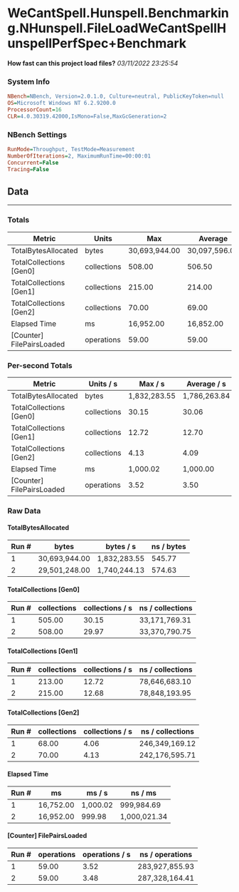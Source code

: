 ﻿# WeCantSpell.Hunspell.Benchmarking.NHunspell.FileLoadWeCantSpellHunspellPerfSpec+Benchmark
__How fast can this project load files?__
_03/11/2022 23:25:54_
### System Info
```ini
NBench=NBench, Version=2.0.1.0, Culture=neutral, PublicKeyToken=null
OS=Microsoft Windows NT 6.2.9200.0
ProcessorCount=16
CLR=4.0.30319.42000,IsMono=False,MaxGcGeneration=2
```

### NBench Settings
```ini
RunMode=Throughput, TestMode=Measurement
NumberOfIterations=2, MaximumRunTime=00:00:01
Concurrent=False
Tracing=False
```

## Data
-------------------

### Totals
|          Metric |           Units |             Max |         Average |             Min |          StdDev |
|---------------- |---------------- |---------------- |---------------- |---------------- |---------------- |
|TotalBytesAllocated |           bytes |   30,693,944.00 |   30,097,596.00 |   29,501,248.00 |      843,363.43 |
|TotalCollections [Gen0] |     collections |          508.00 |          506.50 |          505.00 |            2.12 |
|TotalCollections [Gen1] |     collections |          215.00 |          214.00 |          213.00 |            1.41 |
|TotalCollections [Gen2] |     collections |           70.00 |           69.00 |           68.00 |            1.41 |
|    Elapsed Time |              ms |       16,952.00 |       16,852.00 |       16,752.00 |          141.42 |
|[Counter] FilePairsLoaded |      operations |           59.00 |           59.00 |           59.00 |            0.00 |

### Per-second Totals
|          Metric |       Units / s |         Max / s |     Average / s |         Min / s |      StdDev / s |
|---------------- |---------------- |---------------- |---------------- |---------------- |---------------- |
|TotalBytesAllocated |           bytes |    1,832,283.55 |    1,786,263.84 |    1,740,244.13 |       65,081.69 |
|TotalCollections [Gen0] |     collections |           30.15 |           30.06 |           29.97 |            0.13 |
|TotalCollections [Gen1] |     collections |           12.72 |           12.70 |           12.68 |            0.02 |
|TotalCollections [Gen2] |     collections |            4.13 |            4.09 |            4.06 |            0.05 |
|    Elapsed Time |              ms |        1,000.02 |        1,000.00 |          999.98 |            0.03 |
|[Counter] FilePairsLoaded |      operations |            3.52 |            3.50 |            3.48 |            0.03 |

### Raw Data
#### TotalBytesAllocated
|           Run # |           bytes |       bytes / s |      ns / bytes |
|---------------- |---------------- |---------------- |---------------- |
|               1 |   30,693,944.00 |    1,832,283.55 |          545.77 |
|               2 |   29,501,248.00 |    1,740,244.13 |          574.63 |

#### TotalCollections [Gen0]
|           Run # |     collections | collections / s |ns / collections |
|---------------- |---------------- |---------------- |---------------- |
|               1 |          505.00 |           30.15 |   33,171,769.31 |
|               2 |          508.00 |           29.97 |   33,370,790.75 |

#### TotalCollections [Gen1]
|           Run # |     collections | collections / s |ns / collections |
|---------------- |---------------- |---------------- |---------------- |
|               1 |          213.00 |           12.72 |   78,646,683.10 |
|               2 |          215.00 |           12.68 |   78,848,193.95 |

#### TotalCollections [Gen2]
|           Run # |     collections | collections / s |ns / collections |
|---------------- |---------------- |---------------- |---------------- |
|               1 |           68.00 |            4.06 |  246,349,169.12 |
|               2 |           70.00 |            4.13 |  242,176,595.71 |

#### Elapsed Time
|           Run # |              ms |          ms / s |         ns / ms |
|---------------- |---------------- |---------------- |---------------- |
|               1 |       16,752.00 |        1,000.02 |      999,984.69 |
|               2 |       16,952.00 |          999.98 |    1,000,021.34 |

#### [Counter] FilePairsLoaded
|           Run # |      operations |  operations / s | ns / operations |
|---------------- |---------------- |---------------- |---------------- |
|               1 |           59.00 |            3.52 |  283,927,855.93 |
|               2 |           59.00 |            3.48 |  287,328,164.41 |


